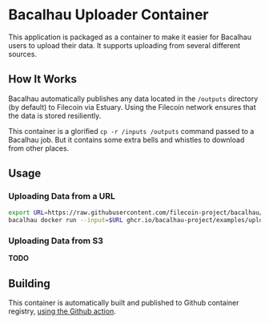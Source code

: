 # Bacalhau Uploader Container

This application is packaged as a container to make it easier for Bacalhau users to upload their data. It supports uploading from several different sources.

## How It Works

Bacalhau automatically publishes any data located in the `/outputs` directory (by default) to Filecoin via Estuary. Using the Filecoin network ensures that the data is stored resiliently.

This container is a glorified `cp -r /inputs /outputs` command passed to a Bacalhau job. But it contains some extra bells and whistles to download from other places.

## Usage

### Uploading Data from a URL

```bash
export URL=https://raw.githubusercontent.com/filecoin-project/bacalhau/main/README.md
bacalhau docker run --input=$URL ghcr.io/bacalhau-project/examples/upload:v1
```

### Uploading Data from S3

**TODO**

## Building

This container is automatically built and published to Github container registry, [using the Github action](/.github/workflows/tools-upload.yaml).
